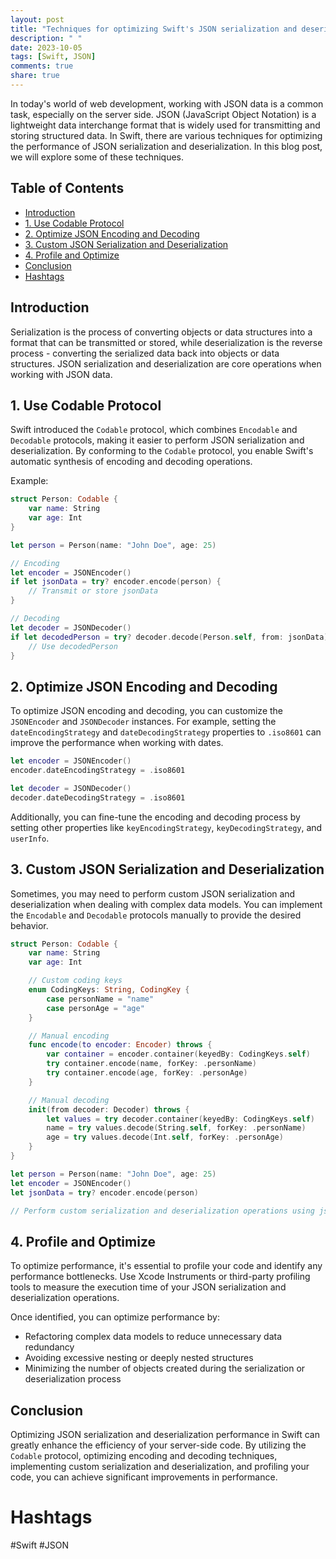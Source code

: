 ```yaml
---
layout: post
title: "Techniques for optimizing Swift's JSON serialization and deserialization performance on the server side"
description: " "
date: 2023-10-05
tags: [Swift, JSON]
comments: true
share: true
---
```


In today's world of web development, working with JSON data is a common task, especially on the server side. JSON (JavaScript Object Notation) is a lightweight data interchange format that is widely used for transmitting and storing structured data. In Swift, there are various techniques for optimizing the performance of JSON serialization and deserialization. In this blog post, we will explore some of these techniques.

## Table of Contents
- [Introduction](#introduction)
- [1. Use Codable Protocol](#use-codable-protocol)
- [2. Optimize JSON Encoding and Decoding](#optimize-json-encoding-and-decoding)
- [3. Custom JSON Serialization and Deserialization](#custom-json-serialization-and-deserialization)
- [4. Profile and Optimize](#profile-and-optimize)
- [Conclusion](#conclusion)
- [Hashtags](#hashtags)

## Introduction
Serialization is the process of converting objects or data structures into a format that can be transmitted or stored, while deserialization is the reverse process - converting the serialized data back into objects or data structures. JSON serialization and deserialization are core operations when working with JSON data.

## 1. Use Codable Protocol
Swift introduced the `Codable` protocol, which combines `Encodable` and `Decodable` protocols, making it easier to perform JSON serialization and deserialization. By conforming to the `Codable` protocol, you enable Swift's automatic synthesis of encoding and decoding operations.

Example:
```swift
struct Person: Codable {
    var name: String
    var age: Int
}

let person = Person(name: "John Doe", age: 25)

// Encoding
let encoder = JSONEncoder()
if let jsonData = try? encoder.encode(person) {
    // Transmit or store jsonData
}

// Decoding
let decoder = JSONDecoder()
if let decodedPerson = try? decoder.decode(Person.self, from: jsonData) {
    // Use decodedPerson
}
```

## 2. Optimize JSON Encoding and Decoding
To optimize JSON encoding and decoding, you can customize the `JSONEncoder` and `JSONDecoder` instances. For example, setting the `dateEncodingStrategy` and `dateDecodingStrategy` properties to `.iso8601` can improve the performance when working with dates.

```swift
let encoder = JSONEncoder()
encoder.dateEncodingStrategy = .iso8601

let decoder = JSONDecoder()
decoder.dateDecodingStrategy = .iso8601
```

Additionally, you can fine-tune the encoding and decoding process by setting other properties like `keyEncodingStrategy`, `keyDecodingStrategy`, and `userInfo`.

## 3. Custom JSON Serialization and Deserialization
Sometimes, you may need to perform custom JSON serialization and deserialization when dealing with complex data models. You can implement the `Encodable` and `Decodable` protocols manually to provide the desired behavior.

```swift
struct Person: Codable {
    var name: String
    var age: Int

    // Custom coding keys
    enum CodingKeys: String, CodingKey {
        case personName = "name"
        case personAge = "age"
    }

    // Manual encoding
    func encode(to encoder: Encoder) throws {
        var container = encoder.container(keyedBy: CodingKeys.self)
        try container.encode(name, forKey: .personName)
        try container.encode(age, forKey: .personAge)
    }

    // Manual decoding
    init(from decoder: Decoder) throws {
        let values = try decoder.container(keyedBy: CodingKeys.self)
        name = try values.decode(String.self, forKey: .personName)
        age = try values.decode(Int.self, forKey: .personAge)
    }
}

let person = Person(name: "John Doe", age: 25)
let encoder = JSONEncoder()
let jsonData = try? encoder.encode(person)

// Perform custom serialization and deserialization operations using jsonData
```

## 4. Profile and Optimize
To optimize performance, it's essential to profile your code and identify any performance bottlenecks. Use Xcode Instruments or third-party profiling tools to measure the execution time of your JSON serialization and deserialization operations.

Once identified, you can optimize performance by:
- Refactoring complex data models to reduce unnecessary data redundancy
- Avoiding excessive nesting or deeply nested structures
- Minimizing the number of objects created during the serialization or deserialization process

## Conclusion
Optimizing JSON serialization and deserialization performance in Swift can greatly enhance the efficiency of your server-side code. By utilizing the `Codable` protocol, optimizing encoding and decoding techniques, implementing custom serialization and deserialization, and profiling your code, you can achieve significant improvements in performance.

# Hashtags
#Swift #JSON